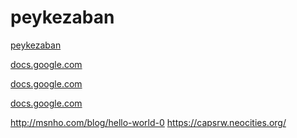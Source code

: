 # peykezaban

<a href="https://sites.google.com/view/peykezaban/home">peykezaban</a>

<a href="https://docs.google.com/forms/d/e/1FAIpQLSe7ChGA1KTQOy_KpeDNIT0WPfkx8J2UVc5gijjWcl-W0i4e2g/viewform">docs.google.com</a>

<a href="https://forms.gle/Ca4Kz9cTjn2yr2xZ8">docs.google.com</a>

<a href="https://forms.gle/Ca4Kz9cTjn2yr2xZ8">docs.google.com</a>

<a href="http://msnho.com/blog/hello-world-0">http://msnho.com/blog/hello-world-0</a>
<a href="https://capsrw.neocities.org/">https://capsrw.neocities.org/</a>
